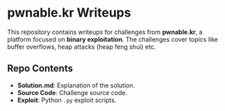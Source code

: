 # pwnable.kr Writeups

This repository contains writeups for challenges from **pwnable.kr**, a platform focused on **binary exploitation**. The challenges cover topics like buffer overflows, heap attacks (heap feng shui) etc.

## Repo Contents

- **Solution.md**: Explanation of the solution.
- **Source Code**: Challenge source code.
- **Exploit**: Python `.py` exploit scripts.
